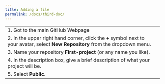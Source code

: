 ```yaml
---
title: Adding a file 
permalink: /docs/third-doc/
---
```


|               |               |   
| ------------- |:-------------:| 
| 1. Got to the main GitHub Webpage |   | 
| 2. In the upper right hand corner, click the **+** symbol next to your avatar, select **New Repository** from the dropdown menu.|  |  
| 3. Name your repository **First-project** (or any name you like). |               |  
| 4. In the description box, give a brief description of what your project will be. |                       |
| 5. Select **Public.** |                       |



